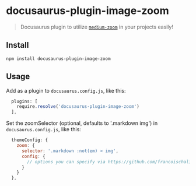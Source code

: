 # docusaurus-plugin-image-zoom

> Docusaurus plugin to utilize [`medium-zoom`](https://www.npmjs.com/package/medium-zoom) in your projects easily!

## Install

```shell
npm install docusaurus-plugin-image-zoom
```

## Usage

Add as a plugin to `docusaurus.config.js`, like this:

```js
  plugins: [
    require.resolve('docusaurus-plugin-image-zoom')
  ],
```

Set the zoomSelector (optional, defaults to '.markdown img') in `docusaurus.config.js`, like this:

```js
  themeConfig: {
    zoom: {
      selector: '.markdown :not(em) > img',
      config: {
        // options you can specify via https://github.com/francoischalifour/medium-zoom#usage
      }
    }
  },
```
